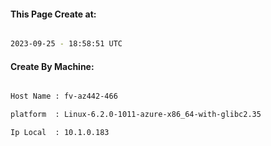 
   
#### This Page Create at:

```bash

2023-09-25 - 18:58:51 UTC

```

#### Create By Machine:

```bash

Host Name : fv-az442-466

platform  : Linux-6.2.0-1011-azure-x86_64-with-glibc2.35

Ip Local  : 10.1.0.183

```

